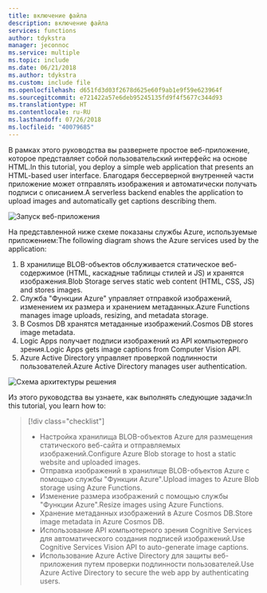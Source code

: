 ```yaml
---
title: включение файла
description: включение файла
services: functions
author: tdykstra
manager: jeconnoc
ms.service: multiple
ms.topic: include
ms.date: 06/21/2018
ms.author: tdykstra
ms.custom: include file
ms.openlocfilehash: d651fd3d03f2678d625e60f9ab1e9f59e623964f
ms.sourcegitcommit: e721422a57e6deb95245135fd9f4f5677c344d93
ms.translationtype: HT
ms.contentlocale: ru-RU
ms.lasthandoff: 07/26/2018
ms.locfileid: "40079685"
---
```

<span data-ttu-id="ee13f-103">В рамках этого руководства вы развернете простое веб-приложение, которое представляет собой пользовательский интерфейс на основе HTML.</span><span class="sxs-lookup"><span data-stu-id="ee13f-103">In this tutorial, you deploy a simple web application that presents an HTML-based user interface.</span></span> <span data-ttu-id="ee13f-104">Благодаря бессерверной внутренней части приложение может отправлять изображения и автоматически получать подписи с описанием.</span><span class="sxs-lookup"><span data-stu-id="ee13f-104">A serverless backend enables the application to upload images and automatically get captions describing them.</span></span>

![Запуск веб-приложения](media/functions-first-serverless-web-app/0-app-screenshot-finished.png)

<span data-ttu-id="ee13f-106">На представленной ниже схеме показаны службы Azure, используемые приложением:</span><span class="sxs-lookup"><span data-stu-id="ee13f-106">The following diagram shows the Azure services used by the application:</span></span>

1. <span data-ttu-id="ee13f-107">В хранилище BLOB-объектов обслуживается статическое веб-содержимое (HTML, каскадные таблицы стилей и JS) и хранятся изображения.</span><span class="sxs-lookup"><span data-stu-id="ee13f-107">Blob Storage serves static web content (HTML, CSS, JS) and stores images.</span></span>
2. <span data-ttu-id="ee13f-108">Служба "Функции Azure" управляет отправкой изображений, изменением их размера и хранением метаданных.</span><span class="sxs-lookup"><span data-stu-id="ee13f-108">Azure Functions manages image uploads, resizing, and metadata storage.</span></span>
3. <span data-ttu-id="ee13f-109">В Cosmos DB хранятся метаданные изображений.</span><span class="sxs-lookup"><span data-stu-id="ee13f-109">Cosmos DB stores image metadata.</span></span>
4. <span data-ttu-id="ee13f-110">Logic Apps получает подписи изображений из API компьютерного зрения.</span><span class="sxs-lookup"><span data-stu-id="ee13f-110">Logic Apps gets image captions from Computer Vision API.</span></span>
5. <span data-ttu-id="ee13f-111">Azure Active Directory управляет проверкой подлинности пользователей.</span><span class="sxs-lookup"><span data-stu-id="ee13f-111">Azure Active Directory manages user authentication.</span></span>

![Схема архитектуры решения](media/functions-first-serverless-web-app/0-architecture.jpg)

<span data-ttu-id="ee13f-113">Из этого руководства вы узнаете, как выполнять следующие задачи:</span><span class="sxs-lookup"><span data-stu-id="ee13f-113">In this tutorial, you learn how to:</span></span>
> [!div class="checklist"]
> * <span data-ttu-id="ee13f-114">Настройка хранилища BLOB-объектов Azure для размещения статического веб-сайта и отправляемых изображений.</span><span class="sxs-lookup"><span data-stu-id="ee13f-114">Configure Azure Blob storage to host a static website and uploaded images.</span></span>
> * <span data-ttu-id="ee13f-115">Отправка изображений в хранилище BLOB-объектов Azure с помощью службы "Функции Azure".</span><span class="sxs-lookup"><span data-stu-id="ee13f-115">Upload images to Azure Blob storage using Azure Functions.</span></span>
> * <span data-ttu-id="ee13f-116">Изменение размера изображений с помощью службы "Функции Azure".</span><span class="sxs-lookup"><span data-stu-id="ee13f-116">Resize images using Azure Functions.</span></span>
> * <span data-ttu-id="ee13f-117">Хранение метаданных изображений в Azure Cosmos DB.</span><span class="sxs-lookup"><span data-stu-id="ee13f-117">Store image metadata in Azure Cosmos DB.</span></span>
> * <span data-ttu-id="ee13f-118">Использование API компьютерного зрения Cognitive Services для автоматического создания подписей изображений.</span><span class="sxs-lookup"><span data-stu-id="ee13f-118">Use Cognitive Services Vision API to auto-generate image captions.</span></span>
> * <span data-ttu-id="ee13f-119">Использование Azure Active Directory для защиты веб-приложения путем проверки подлинности пользователей.</span><span class="sxs-lookup"><span data-stu-id="ee13f-119">Use Azure Active Directory to secure the web app by authenticating users.</span></span>